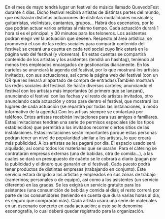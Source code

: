En el mes de mayo tendrá lugar un festival de música llamado QuevedoFest durante 4 días.
Dicho festival recibirá artistas de distintas partes del mundo, que realizarán distintas actuaciones de distintas modalidades musicales; guitarristas, violinistas, cantantes, grupos...
Habrá dos escenarios, por lo que podrán actuar varios artistas al mismo tiempo. Cada actuación durará 1 hora si es el principal, y 30 minutos para los teloneros. Los asistentes podrán elegir ver la actuación que deseen.
Respecto al área artística, se promoverá el uso de las redes sociales para compartir contenido del festival; se creará una cuenta en cada red social cuyo link estará en la página web del festival (y viceversa). En estas cuentas se compartirá contenido de los artistas y los asistentes (tendrá un hashtag), teniendo al menos tres empleados encargados de gestionarlas diariamente. 
En los carteles se anunciará la agenda del festival, por lo que mostrará los artistas invitados, con sus actuaciones, así como la página web del festival (con un QR que les llevará al apartado de compra de entradas).También mostrará las redes sociales del festival. Se harán diversos carteles; anunciando el festival con los artistas más importantes (el primero que se lanzará), anunciando el festival con las fechas y el resto de artistas invitados, otro anunciando cada actuación y otros para dentro el festival, que mostrará los lugares de cada actuación (se repartirá por todas las instalaciones, a modo informativo de la agenda)
Con los artisas siempre se contactará por teléfono. Entos artistas recebirán invitaciones para sus amigos o familiares. Estas invitaciones tendrán una serie de permisos especiales (de los tipos establecidos) que permitirá a los invitados recorrer ciertos sitios de las instalaciones. Estas invitaciones serán importantes porque estas personas podrán tener un nivel de popularidad similar a los artistas, lo que creará más publicidad. A los artistas se les pagará por día. 
El espacio usado será alquilado, así como todos los materiales que se usarán. Para el cátering se contratarán empresas externas (una de babidas, otra de comida...), a las cuales se dará un presupuesto de cuánto se le cobrará a diario (pagan por la publicidad y el dinero que ganarán en el festival). Cada puesto podrá tener productos de distintas empresas (trabajando en conjunto). Este servicio estará dirigido a los artistas y empleados en sus zonas de trabajo (camerinos; personales o de equipo), así como a los asistentes (un servicio diferente) en las gradas. Se les exigirá un servicio gratuito para los asistentes (una consumición de bebida y comida al día); el resto correrá por parte de los consumidores (teniendo en cuenta que dura varias horas al día, es seguro que comprarán más).
Cada artista usará una serie de materiales en un escenario concreto en cada actuación; a esto se le denomina escenografía, lo cual deberá quedar registrado para la organización.